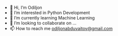 - 👋 Hi, I’m Odiljon
- 👀 I’m interested in Python Development
- 🌱 I’m currently learning Machine Learning
- 💞️ I’m looking to collaborate on ...
- 📫 How to reach me odiljonabduvaitov@gmail.com

<!---
OdiljonMIPT/OdiljonMIPT is a ✨ special ✨ repository because its `README.md` (this file) appears on your GitHub profile.
You can click the Preview link to take a look at your changes.
--->
